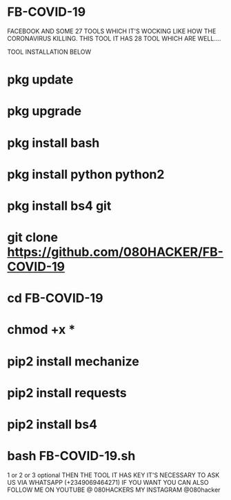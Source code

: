 # FB-COVID-19
FACEBOOK AND SOME 27 TOOLS WHICH IT'S WOCKING LIKE HOW THE CORONAVIRUS KILLING. THIS TOOL IT HAS 28 TOOL WHICH ARE WELL....

TOOL INSTALLATION BELOW

# pkg update
# pkg upgrade
# pkg install bash
# pkg install python python2
# pkg install bs4 git
# git clone https://github.com/080HACKER/FB-COVID-19
# cd FB-COVID-19
# chmod +x *
# pip2 install mechanize
# pip2 install requests
# pip2 install bs4
# bash FB-COVID-19.sh
1 or 2 or 3 optional
THEN THE TOOL IT HAS KEY IT'S NECESSARY TO ASK US VIA WHATSAPP (+2349069464271)
IF YOU WANT YOU CAN ALSO FOLLOW ME ON YOUTUBE @ 080HACKERS
MY INSTAGRAM @080hacker
